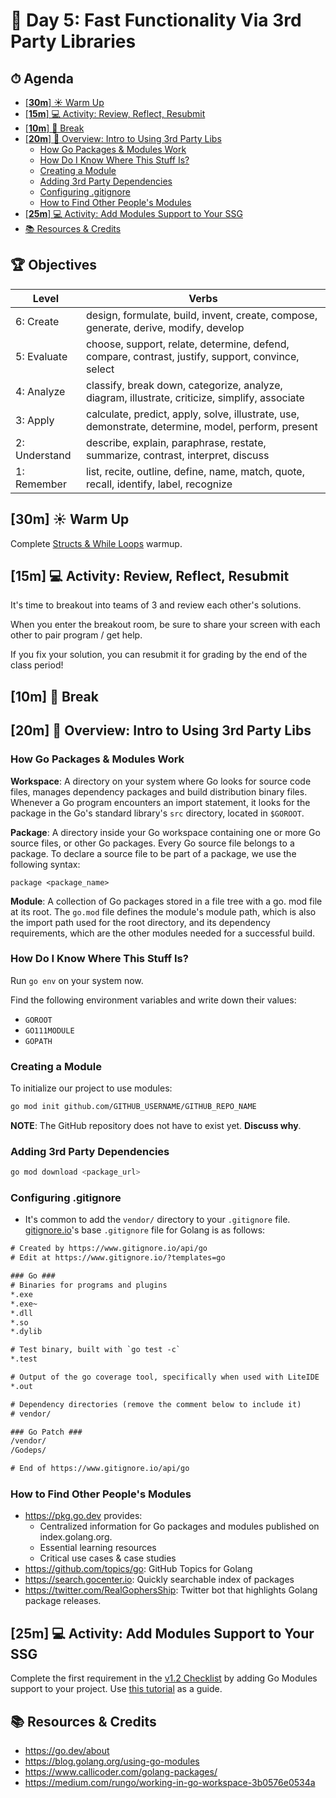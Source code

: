 # 📜 Day 5: Fast Functionality Via 3rd Party Libraries

<!-- omit in toc -->
## ⏱ Agenda

- [[**30m**] ☀️ Warm Up](#30m-️-warm-up)
- [[**15m**] 💻 Activity: Review, Reflect, Resubmit](#15m--activity-review-reflect-resubmit)
- [[**10m**] 🌴 Break](#10m--break)
- [[**20m**] 📖 Overview: Intro to Using 3rd Party Libs](#20m--overview-intro-to-using-3rd-party-libs)
  - [How Go Packages & Modules Work](#how-go-packages--modules-work)
  - [How Do I Know Where This Stuff Is?](#how-do-i-know-where-this-stuff-is)
  - [Creating a Module](#creating-a-module)
  - [Adding 3rd Party Dependencies](#adding-3rd-party-dependencies)
  - [Configuring .gitignore](#configuring-gitignore)
  - [How to Find Other People's Modules](#how-to-find-other-peoples-modules)
- [[**25m**] 💻 Activity: Add Modules Support to Your SSG](#25m--activity-add-modules-support-to-your-ssg)
- [📚 Resources & Credits](#-resources--credits)


## 🏆 Objectives

|   Level   | Verbs |
| --------- | ----- |
| 6: Create | design, formulate, build, invent, create, compose, generate, derive, modify, develop |
| 5: Evaluate | choose, support, relate, determine, defend, compare, contrast, justify, support, convince, select |
| 4: Analyze | classify, break down, categorize, analyze, diagram, illustrate, criticize, simplify, associate |
| 3: Apply | calculate, predict, apply, solve, illustrate, use, demonstrate, determine, model, perform, present |
| 2: Understand | describe, explain, paraphrase, restate, summarize, contrast, interpret, discuss |
| 1: Remember | list, recite, outline, define, name, match, quote, recall, identify, label, recognize |

## [**30m**] ☀️ Warm Up

Complete [Structs & While Loops](WarmUps.md#30m-️-warm-up-2-structs--while-loops) warmup.

## [**15m**] 💻 Activity: Review, Reflect, Resubmit

It's time to breakout into teams of 3 and review each other's solutions.

When you enter the breakout room, be sure to share your screen with each other to pair program / get help.

If you fix your solution, you can resubmit it for grading by the end of the class period!

## [**10m**] 🌴 Break

## [**20m**] 📖 Overview: Intro to Using 3rd Party Libs

### How Go Packages & Modules Work

**Workspace**: A directory on your system where Go looks for source code files, manages dependency packages and build distribution binary files. Whenever a Go program encounters an import statement, it looks for the package in the Go's standard library's `src` directory, located in `$GOROOT`.

**Package**: A directory inside your Go workspace containing one or more Go source files, or other Go packages. Every Go source file belongs to a package. To declare a source file to be part of a package, we use the following syntax:

```golang
package <package_name>
```

**Module**: A collection of Go packages stored in a file tree with a go. mod file at its root. The `go.mod` file defines the module's module path, which is also the import path used for the root directory, and its dependency requirements, which are the other modules needed for a successful build.

### How Do I Know Where This Stuff Is?

Run `go env` on your system now.

Find the following environment variables and write down their values:

-  `GOROOT`
-  `GO111MODULE`
-  `GOPATH`

### Creating a Module

 To initialize our project to use modules:

```bash
go mod init github.com/GITHUB_USERNAME/GITHUB_REPO_NAME
```

**NOTE**: The GitHub repository does not have to exist yet. **Discuss why**.

### Adding 3rd Party Dependencies

```bash
go mod download <package_url>
```

### Configuring .gitignore

- It's common to add the `vendor/` directory to your `.gitignore` file. [gitignore.io](http://gitignore.io/api/go)'s base `.gitignore` file for Golang is as follows:

```txt
# Created by https://www.gitignore.io/api/go
# Edit at https://www.gitignore.io/?templates=go

### Go ###
# Binaries for programs and plugins
*.exe
*.exe~
*.dll
*.so
*.dylib

# Test binary, built with `go test -c`
*.test

# Output of the go coverage tool, specifically when used with LiteIDE
*.out

# Dependency directories (remove the comment below to include it)
# vendor/

### Go Patch ###
/vendor/
/Godeps/

# End of https://www.gitignore.io/api/go
```

### How to Find Other People's Modules

- https://pkg.go.dev provides:
  - Centralized information for Go packages and modules published on index.golang.org.
  - Essential learning resources
  - Critical use cases & case studies
- https://github.com/topics/go: GitHub Topics for Golang
- https://search.gocenter.io: Quickly searchable index of packages
- https://twitter.com/RealGophersShip: Twitter bot that highlights Golang package releases.

## [**25m**] 💻 Activity: Add Modules Support to Your SSG

Complete the first requirement in the [v1.2 Checklist](https://github.com/Make-School-Labs/makesite#v12) by adding Go Modules support to your project. Use [this tutorial](https://tutorialedge.net/golang/go-modules-tutorial/) as a guide.

## 📚 Resources & Credits

- https://go.dev/about
- https://blog.golang.org/using-go-modules
- https://www.callicoder.com/golang-packages/
- https://medium.com/rungo/working-in-go-workspace-3b0576e0534a
